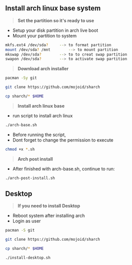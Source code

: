 ## Install arch linux base system

> **Set the partition so it's ready to use**

- Setup your disk partition in arch live boot
- Mount your partition to system

```bash
mkfs.ext4 /dev/sda?		--> to format partition
mount /dev/sda? /mnt		--> to mount partition
mkswap /dev/sda?		--> to to creat swap partition
swapon /dev/sda?	 	--> to activate swap partition
```
> **Download arch installer**

```bash
pacman -Sy git
```
```bash
git clone https://github.com/mojoid/sharch
```
```bash
cp sharch/* $HOME
```
> **Install arch linux base**
- run script to install arch linux
```bash
./arch-base.sh
```
- Before running the script,
- Dont forget to change the permission to execute
```bash
chmod +x *.sh
```
> **Arch post install**

- After finished with arch-base.sh, continue to run: 

```bash
./arch-post-install.sh
```

## Desktop

> **If you need to install Desktop**

- Reboot system after installing arch
- Login as user

```bash
pacman -S git
```
```bash
git clone https://github.com/mojoid/sharch
```
```bash
cp sharch/* $HOME
```
```bash
./install-desktop.sh
```
